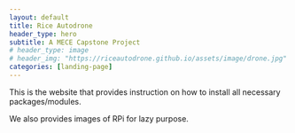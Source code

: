 ```yaml
---
layout: default
title: Rice Autodrone
header_type: hero
subtitle: A MECE Capstone Project
# header_type: image
# header_img: "https://riceautodrone.github.io/assets/image/drone.jpg"
categories: [landing-page]
---
```


This is the website that provides instruction on how to install all necessary packages/modules.

We also provides images of RPi for lazy purpose.

